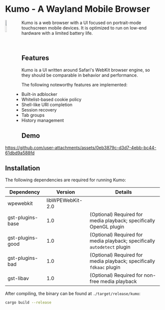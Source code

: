 # Kumo - A Wayland Mobile Browser

<p>
  <img src="./logo.svg" width="10%" align="left">

  Kumo is a web browser with a UI focused on portrait-mode touchscreen mobile
  devices. It is optimized to run on low-end hardware with a limited battery life.

  <br clear="align"/>
</p>

## Features

Kumo is a UI written around Safari's WebKit browser engine, so they should be
comparable in behavior and performance.

The following noteworthy features are implemented:

 - Built-in adblocker
 - Whitelist-based cookie policy
 - Shell-like URI completion
 - Session recovery
 - Tab groups
 - History management

## Demo

https://github.com/user-attachments/assets/0eb3879c-d3d7-4ebb-bc44-61dbd9a588fd

## Installation

The following dependencies are required for running Kumo:

| Dependency        | Version          | Details                                                                  |
| ----------------- | ---------------- | ------------------------------------------------------------------------ |
| wpewebkit         | libWPEWebKit-2.0 |                                                                          |
| gst-plugins-base  | 1.0              | (Optional) Required for media playback; specifically OpenGL plugin       |
| gst-plugins-good  | 1.0              | (Optional) Required for media playback; specifically `autodetect` plugin |
| gst-plugins-bad   | 1.0              | (Optional) Required for media playback; specifically `fdkaac` plugin     |
| gst-libav         | 1.0              | (Optional) Required for non-free media playback                          |

After compiling, the binary can be found at `./target/release/kumo`:

```sh
cargo build --release
```
